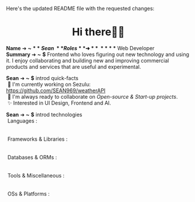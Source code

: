 Here's the updated README file with the requested changes:

<h1 align="center">Hi there👋🏻</h1>

**Name** ➜ **~** **$** Sean \
**Roles** ➜ **~** **$** Web Developer \
**Summary** ➜ **~** **$** Frontend who loves figuring out new technology and using it. I enjoy collaborating and building new and improving commercial products and services that are useful and experimental.

**Sean** ➜ **~** **$** introd quick-facts \
&nbsp;🔭 I'm currently working on Sezulu: https://github.com/SEAN969/weatherAPI \
&nbsp;🤝 I'm always ready to collaborate on *Open-source & Start-up projects*. \
&nbsp;✨ Interested in UI Design, Frontend and AI.

**Sean** ➜ **~** **$** introd technologies \
&nbsp;Languages : \
&nbsp;<a href="https://html.spec.whatwg.org/multipage/" title="HTML5"><img loading="lazy" height="16" src="https://cdn.simpleicons.org/Html5/e34f26"></a>&nbsp;
<a href="https://www.w3.org/TR/CSS/#css" title="CSS3"><img loading="lazy" height="16" src="https://cdn.simpleicons.org/Css3/1572b6"></a>&nbsp;
<a href="http://www.ecma-international.org/publications-and-standards/standards/ecma-262/" title="JavaScript"><img loading="lazy" height="16" src="https://cdn.simpleicons.org/JavaScript/f7df1e"></a>&nbsp;
<a href="https://www.php.net/" title="PHP"><img loading="lazy" height="16" src="https://cdn.simpleicons.org/Php/777bb4"></a>&nbsp;
<a href="https://sass-lang.com/" title="Sass"><img loading="lazy" height="16" src="https://cdn.simpleicons.org/Sass/CC6699"></a>&nbsp;

&nbsp;Frameworks & Libraries : \
&nbsp;<a href="https://getbootstrap.com/" title="Bootstrap CSS"><img loading="lazy" height="16" src="https://cdn.simpleicons.org/Bootstrap/7952b3"></a>&nbsp;
<a href="https://laravel.com/" title="Laravel"><img loading="lazy" height="16" src="https://cdn.simpleicons.org/laravel/ff2d20"></a>&nbsp;
<a href="https://tailwindcss.com/" title="Tailwind CSS"><img loading="lazy" height="16" src="https://cdn.simpleicons.org/TailwindCss/06b6d4"></a>&nbsp;
<a href="https://reactjs.org/" title="React"><img loading="lazy" height="16" src="https://cdn.simpleicons.org/react/61dafb"></a>&nbsp;
<a href="https://jquery.com/" title="jQuery"><img loading="lazy" height="16" src="https://cdn.simpleicons.org/jQuery/0769ad"></a>&nbsp;

&nbsp;Databases & ORMs : \
&nbsp;<a href="https://www.mysql.com/" title="MySQL"><img loading="lazy" height="16" src="https://cdn.simpleicons.org/MySQL/f29111"></a>&nbsp;
<a href="https://mariadb.org/" title="MariaDB"><img loading="lazy" height="16" src="https://cdn.simpleicons.org/MariaDB/003545"></a>&nbsp;
<a href="https://www.mongodb.com/" title="MongoDB - Learning"><img loading="lazy" height="16" src="https://cdn.simpleicons.org/MongoDB/47a24850"></a>&nbsp;

&nbsp;Tools & Miscellaneous : \
&nbsp;<a href="https://www.gnu.org/software/bash/" title="GNU Bash"><img loading="lazy" height="16" src="https://cdn.simpleicons.org/GNUBash/4eaa25"></a>&nbsp;
<a href="https://nodejs.org/" title="NodeJS"><img loading="lazy" height="16" src="https://cdn.simpleicons.org/Node.js/339933"></a>&nbsp;
<a href="https://git-scm.com/" title="Git"><img loading="lazy" height="16" src="https://cdn.simpleicons.org/Git/f05032"></a>&nbsp;
<a href="https://www.docker.com/" title="Docker - Learning"><img loading="lazy" height="16" src="https://cdn.simpleicons.org/Docker/2496ed50"></a>&nbsp;
<a href="https://learn.microsoft.com/en-in/powershell/" title="Powershell - Will learn soon"><img loading="lazy" height="16" src="https://cdn.simpleicons.org/PowerShell/5391fe10"></a>&nbsp;
<a href="https://azure.microsoft.com/" title="Azure"><img loading="lazy" height="16" src="https://cdn.simpleicons.org/MicrosoftAzure/0089d6"></a>

&nbsp;OSs & Platforms : \
<a href="https://ubuntu.com/" title="Ubuntu"><img loading="lazy" height="16" src="https://cdn.simpleicons.org/Ubuntu/e95420"></a>&nbsp;
